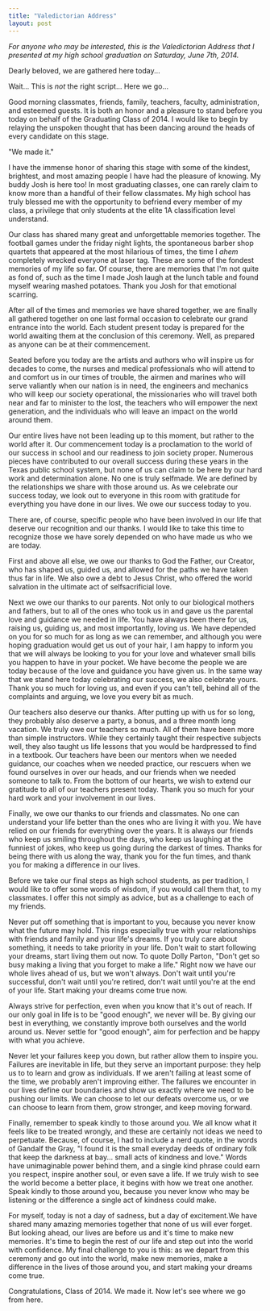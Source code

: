 ```yaml
---
title: "Valedictorian Address"
layout: post
---
```


*For anyone who may be interested, this is the Valedictorian Address that I
presented at my high school graduation on Saturday, June 7th, 2014.*

Dearly beloved, we are gathered here today...

Wait... This is *not* the right script... Here we go...

Good morning classmates, friends, family, teachers, faculty, administration, and esteemed guests. It is both 
an honor and a pleasure to stand before you today on behalf of the Graduating Class 
of 2014. I would like to begin by relaying the unspoken thought that has been dancing around the heads of 
every candidate on this stage. 

"We made it."

I have the immense honor of sharing this stage with some of the kindest, brightest, and most amazing 
people I have had the pleasure of knowing. My buddy Josh is here too! In most graduating classes, one 
can rarely claim to know more than a handful of their fellow classmates. My high school has truly 
blessed me with the opportunity to befriend every member of my class, a privilege that only students at the 
elite 1A classification level understand. 

Our class has shared many great and unforgettable memories together. The football games under the 
friday night lights, the spontaneous barber shop quartets that appeared at the most hilarious of times, the 
time I *ahem* completely wrecked everyone at laser tag. These are some of the fondest memories of my 
life so far. Of course, there are memories that I'm not quite as fond of, such as the time I made Josh laugh 
at the lunch table and found myself wearing mashed potatoes. Thank you Josh for that emotional scarring. 

After all of the times and memories we have shared together, we are finally all gathered together on one 
last formal occasion to celebrate our grand entrance into the world. Each student present today is 
prepared for the world awaiting them at the conclusion of this ceremony. Well, as prepared as anyone can 
be at their commencement. 

Seated before you today are the artists and authors who will inspire us for decades to come, the nurses 
and medical professionals who will attend to and comfort us in our times of trouble, the airmen and 
marines who will serve valiantly when our nation is in need, the engineers and mechanics who will keep 
our society operational, the missionaries who will travel both near and far to minister to the lost, the 
teachers who will empower the next generation, and the individuals who will leave an impact on the world 
around them.

Our entire lives have not been leading up to this moment, but rather to the world after it. Our 
commencement today is a proclamation to the world of our success in school and our readiness to join 
society proper. Numerous pieces have contributed to our overall success during these years in the Texas 
public school system, but none of us can claim to be here by our hard work and determination alone. No 
one is truly selfmade. We are defined by the relationships we share with those around us. As we 
celebrate our success today, we look out to everyone in this room with gratitude for everything you have 
done in our lives. We owe our success today to you.

There are, of course, specific people who have been involved in our life that deserve our recognition and 
our thanks. I would like to take this time to recognize those we have sorely depended on who have made 
us who we are today.

First and above all else, we owe our thanks to God the Father, our Creator, who has shaped us, guided us, 
and allowed for the paths we have taken thus far in life. We also owe a debt to Jesus Christ, who offered 
the world salvation in the ultimate act of selfsacrificial love. 

Next we owe our thanks to our parents. Not only to our biological mothers and fathers, but to all of the 
ones who took us in and gave us the parental love and guidance we needed in life. You have always been 
there for us, raising us, guiding us, and most importantly, loving us. We have depended on you for so much 
for as long as we can remember, and although you were hoping graduation would get us out of your hair, I 
am happy to inform you that we will always be looking to you for your love and whatever small bills you 
happen to have in your pocket. We have become the people we are today because of the love and 
guidance you have given us. In the same way that we stand here today celebrating our success, we also 
celebrate yours. Thank you so much for loving us, and even if you can't tell, behind all of the complaints 
and arguing, we love you every bit as much. 

Our teachers also deserve our thanks. After putting up with us for so long, they probably also deserve a 
party, a bonus, and a three month long vacation. We truly owe our teachers so much. All of them have 
been more than simple instructors. While they certainly taught their respective subjects well, they also 
taught us life lessons that you would be hardpressed to find in a textbook. Our teachers have been our 
mentors when we needed guidance, our coaches when we needed practice, our rescuers when we found 
ourselves in over our heads, and our friends when we needed someone to talk to. From the bottom of our 
hearts, we wish to extend our gratitude to all of our teachers present today. Thank you so much for your 
hard work and your involvement in our lives.

Finally, we owe our thanks to our friends and classmates. No one can understand your life better than the 
ones who are living it with you. We have relied on our friends for everything over the years. It is always 
our friends who keep us smiling throughout the days, who keep us laughing at the funniest of jokes, who 
keep us going during the darkest of times. Thanks for being there with us along the way, thank you for the 
fun times, and thank you for making a difference in our lives. 

Before we take our final steps as high school students, as per tradition, I would like to offer some words of 
wisdom, if you would call them that, to my classmates. I offer this not simply as advice, but as a challenge 
to each of my friends.

Never put off something that is important to you, because you never know what the future may hold. This 
rings especially true with your relationships with friends and family and your
life's dreams. If you truly 
care about something, it needs to take priority in your life. Don't wait to start following your dreams, start 
living them out now. To quote Dolly Parton, "Don't get so busy making a living that you forget to make a 
life." Right now we have our whole lives ahead of us, but we won't always. Don't
wait until you're 
successful, don't wait until you're retired, don't wait until you're at the end of your life. Start making your 
dreams come true now. 

Always strive for perfection, even when you know that it's out of reach. If our only goal in life is to be 
"good enough", we never will be. By giving our best in everything, we constantly improve both ourselves
and the world around us. Never settle for "good enough", aim for perfection and be happy with what you 
achieve.

Never let your failures keep you down, but rather allow them to inspire you. Failures are inevitable in life, 
but they serve an important purpose: they help us to to learn and grow as
individuals. If we aren't failing at 
least some of the time, we probably aren't improving either. The failures we encounter in our lives define 
our boundaries and show us exactly where we need to be pushing our limits. We can choose to let our 
defeats overcome us, or we can choose to learn from them, grow stronger, and keep moving forward. 

Finally, remember to speak kindly to those around you. We all know what it feels like to be treated 
wrongly, and these are certainly not ideas we need to perpetuate. Because, of course, I had to include a 
nerd quote, in the words of Gandalf the Gray, "I found it is the small everyday deeds of ordinary folk that 
keep the darkness at bay... small acts of kindness and love." Words have unimaginable power behind 
them, and a single kind phrase could earn you respect, inspire another soul, or even save a life. If we truly 
wish to see the world become a better place, it begins with how we treat one another. Speak kindly to 
those around you, because you never know who may be listening or the difference a single act of kindness 
could make. 

For myself, today is not a day of sadness, but a day of excitement.We have shared many amazing 
memories together that none of us will ever forget. But looking ahead, our lives are before us and it's time 
to make new memories. It's time to begin the rest of our life and step out into the world with confidence. 
My final challenge to you is this: as we depart from this ceremony and go out into the world, make new 
memories, make a difference in the lives of those around you, and start making your dreams come true. 

Congratulations, Class of 2014. We made it. Now let's see where we go from here. 
